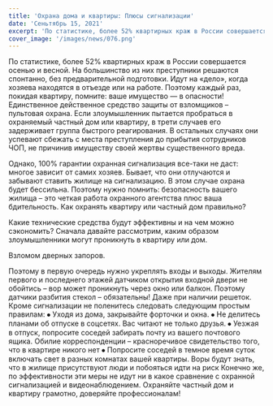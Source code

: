 ```yaml
---
title: 'Охрана дома и квартиры: Плюсы сигнализации'
date: 'Сеньтябрь 15, 2021'
excerpt: 'По статистике, более 52% квартирных краж в России совершается осенью и весной. На большинство из них преступники решаются спонтанно, без предварительной подготовки. Идут на «дело», когда хозяева находятся в отъезде или на работе. Поэтому каждый раз, покидая квартиру, помните: ваше имущество — в опасности!'
cover_image: '/images/news/076.png'
---
```


По статистике, более 52% квартирных краж в России совершается осенью и весной. На большинство из них преступники решаются спонтанно, без предварительной подготовки. Идут на «дело», когда хозяева находятся в отъезде или на работе. Поэтому каждый раз, покидая квартиру, помните: ваше имущество — в опасности!
Единственное действенное средство защиты от взломщиков – пультовая охрана. Если злоумышленник пытается пробраться в охраняемый частный дом или квартиру, в трети случаев его задерживает группа быстрого реагирования. В остальных случаях они успевают сбежать с места преступления до прибытия сотрудников ЧОП, не причинив имуществу своей жертвы существенного вреда.

Однако, 100% гарантии охранная сигнализация все-таки не даст: многое зависит от самих хозяев. Бывает, что они отлучаются и забывают ставить жилище на сигнализацию. В этом случае охрана будет бессильна. Поэтому нужно помнить: безопасность вашего жилища – это четкая работа охранного агентства плюс ваша бдительность.
Как охранять квартиру или частный дом правильно?

Какие технические средства будут эффективны и на чем можно сэкономить? Сначала давайте рассмотрим, каким образом злоумышленники могут проникнуть в квартиру или дом.

Взломом дверных запоров.

Поэтому в первую очередь нужно укреплять входы и выходы. Жителям первого и последнего этажей датчиком открытия входной двери не обойтись – вор может проникнуть через окно или балкон. Поэтому датчики разбития стекол – обязательны! Даже при наличии решеток.
Кроме сигнализации не поленитесь следовать следующим простым правилам:
⦁ Уходя из дома, закрывайте форточки и окна.
⦁ Не делитесь планами об отпуске в соцсетях. Вас читают не только друзья.
⦁ Уезжая в отпуск, попросите соседей забирать почту из вашего почтового ящика. Обилие корреспонденции – красноречивое свидетельство того, что в квартире никого нет
⦁ Попросите соседей в темное время суток включать свет в разных комнатах вашей квартиры. Воры будут знать, что в жилище присутствуют люди и побояться идти на риск
Конечно же, по эффективности эти меры не идут ни в какое сравнение с охранной сигнализацией и видеонаблюдением.
Охраняйте частный дом и квартиру грамотно, доверяйте профессионалам!

